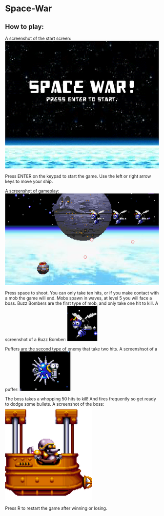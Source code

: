 # Space-War

## How to play: 

A screenshot of the start screen: 
![alt text][logo]

[logo]: https://github.com/Propelledshrimp/Space-War/blob/master/start_screen_screenshot.PNG "Logo Title Text 2"

Press ENTER on the keypad to start the game. 
Use the left or right arrow keys to move your ship.

A screenshot of gameplay:
![alt text][gameplay]

[gameplay]: https://github.com/Propelledshrimp/Space-War/blob/master/gameplay_screenshot.PNG "gameplay Title Text 3"
Press space to shoot.
You can only take ten hits, or if you make contact with a mob the game will end.
Mobs spawn in waves, at level 5 you will face a boss. 
Buzz Bombers are the first type of mob, and only take one hit to kill.
A screenshot of a Buzz Bomber:
![alt text][enemy1]

[enemy1]: https://github.com/Propelledshrimp/Space-War/blob/master/buzz_bomber_screenshot.PNG "enemy1 Title Text 4"
Puffers are the second type of enemy that take two hits. 
A screenshsot of a puffer:
![alt text][enemy2]

[enemy2]: https://github.com/Propelledshrimp/Space-War/blob/master/puffer_screenshot.PNG "enemy2 Title Text 5"
The boss takes a whopping 50 hits to kill! And fires frequently so get ready to dodge some bullets. 
A screenshot of the boss:
![alt text][boss]

[boss]:https://github.com/Propelledshrimp/Space-War/blob/master/space-war/assets/images/boss1.png "boss Title Text 6"
Press R to restart the game after winning or losing. 
